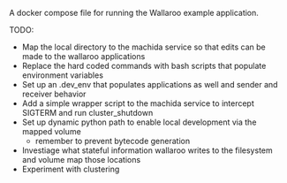 A docker compose file for running the Wallaroo example application.

TODO:
 - Map the local directory to the machida service so that edits can be made to the wallaroo applications
 - Replace the hard coded commands with bash scripts that populate environment variables
 - Set up an .dev_env that populates applications as well and sender and receiver behavior
 - Add a simple wrapper script to the machida service to intercept SIGTERM and run cluster_shutdown
 - Set up dynamic python path to enable local development via the mapped volume
   - remember to prevent bytecode generation
 - Investiage what stateful information wallaroo writes to the filesystem and volume map those locations
 - Experiment with clustering


